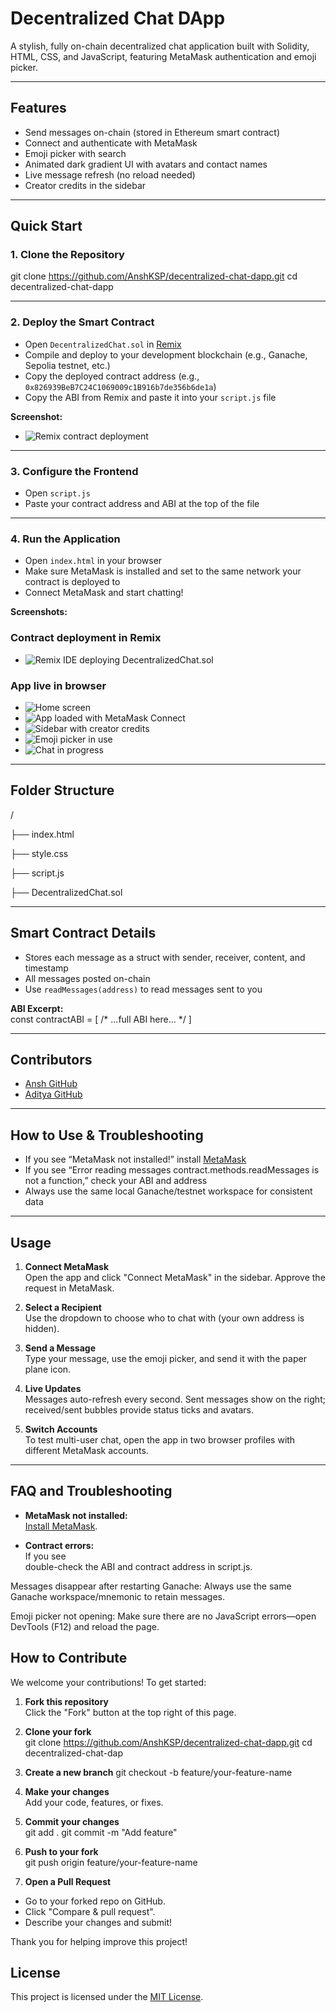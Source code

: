 # Decentralized Chat DApp

A stylish, fully on-chain decentralized chat application built with Solidity, HTML, CSS, and JavaScript, featuring MetaMask authentication and emoji picker.

---

## Features

- Send messages on-chain (stored in Ethereum smart contract)
- Connect and authenticate with MetaMask
- Emoji picker with search
- Animated dark gradient UI with avatars and contact names
- Live message refresh (no reload needed)
- Creator credits in the sidebar

---

## Quick Start

### 1. Clone the Repository

git clone https://github.com/AnshKSP/decentralized-chat-dapp.git
cd decentralized-chat-dapp

---

### 2. Deploy the Smart Contract

- Open `DecentralizedChat.sol` in [Remix](https://remix.ethereum.org)
- Compile and deploy to your development blockchain (e.g., Ganache, Sepolia testnet, etc.)
- Copy the deployed contract address (e.g., `0x826939BeB7C24C1069009c1B916b7de356b6de1a`)
- Copy the ABI from Remix and paste it into your `script.js` file

**Screenshot:**  
- ![Remix contract deployment](screenshots/remix-deploy.png)

---

### 3. Configure the Frontend

- Open `script.js`
- Paste your contract address and ABI at the top of the file

---

### 4. Run the Application

- Open `index.html` in your browser
- Make sure MetaMask is installed and set to the same network your contract is deployed to
- Connect MetaMask and start chatting!

**Screenshots:** 

### Contract deployment in Remix
- ![Remix IDE deploying DecentralizedChat.sol](screenshots/remix-deploy.png)

### App live in browser
- ![Home screen](screenshots/home.png)
- ![App loaded with MetaMask Connect](screenshots/metamask-connect.png)
- ![Sidebar with creator credits](screenshots/creators-sidebar.png)
- ![Emoji picker in use](screenshots/emoji-picker.png)
- ![Chat in progress](screenshots/live-chat.png)

---

## Folder Structure

/

├── index.html

├── style.css

├── script.js

├── DecentralizedChat.sol


---

## Smart Contract Details

- Stores each message as a struct with sender, receiver, content, and timestamp
- All messages posted on-chain
- Use `readMessages(address)` to read messages sent to you

**ABI Excerpt:**  
const contractABI = [ /* ...full ABI here... */ ]

---

## Contributors

- [Ansh GitHub](https://github.com/AnshKSP)
- [Aditya GitHub](https://github.com/Adii1104)

---

## How to Use & Troubleshooting

- If you see “MetaMask not installed!” install [MetaMask](https://metamask.io/)
- If you see “Error reading messages contract.methods.readMessages is not a function,” check your ABI and address
- Always use the same local Ganache/testnet workspace for consistent data

---
## Usage

1. **Connect MetaMask**  
   Open the app and click "Connect MetaMask" in the sidebar. Approve the request in MetaMask.

2. **Select a Recipient**  
   Use the dropdown to choose who to chat with (your own address is hidden).

3. **Send a Message**  
   Type your message, use the emoji picker, and send it with the paper plane icon.

4. **Live Updates**  
   Messages auto-refresh every second. Sent messages show on the right; received/sent bubbles provide status ticks and avatars.

5. **Switch Accounts**  
   To test multi-user chat, open the app in two browser profiles with different MetaMask accounts.

---

## FAQ and Troubleshooting

- **MetaMask not installed:**  
  [Install MetaMask](https://metamask.io/).

- **Contract errors:**  
  If you see  
double-check the ABI and contract address in script.js.

Messages disappear after restarting Ganache:
Always use the same Ganache workspace/mnemonic to retain messages.

Emoji picker not opening:
Make sure there are no JavaScript errors—open DevTools (F12) and reload the page.

## How to Contribute

We welcome your contributions! To get started:

1. **Fork this repository**  
   Click the "Fork" button at the top right of this page.

2. **Clone your fork**  
   git clone https://github.com/AnshKSP/decentralized-chat-dapp.git
   cd decentralized-chat-dap

3. **Create a new branch**
   git checkout -b feature/your-feature-name


4. **Make your changes**  
   Add your code, features, or fixes.

5. **Commit your changes**  
   git add .
   git commit -m "Add feature"

6. **Push to your fork**  
   git push origin feature/your-feature-name

7. **Open a Pull Request**  
- Go to your forked repo on GitHub.
- Click "Compare & pull request".
- Describe your changes and submit!

Thank you for helping improve this project!

## License
This project is licensed under the [MIT License](LICENSE).



